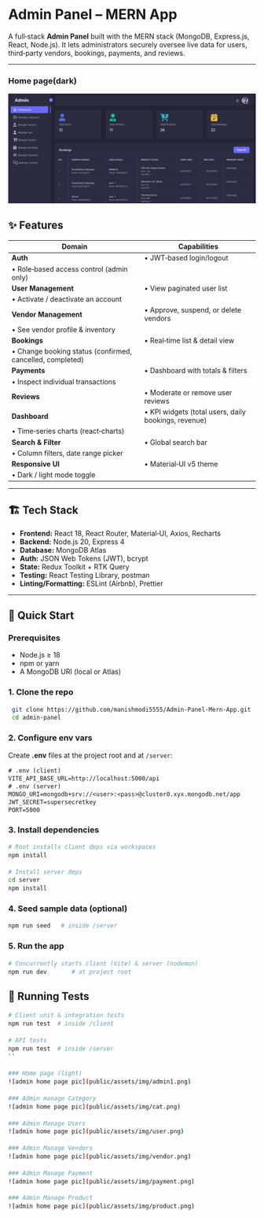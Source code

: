 # Admin Panel – MERN App

A full‑stack **Admin Panel** built with the MERN stack (MongoDB, Express.js, React, Node.js). It lets administrators securely oversee live data for users, third‑party vendors, bookings, payments, and reviews.

---

### Home page(dark)
![admin home page pic](public/assets/img/admin2.png)

## ✨ Features

| Domain                                                    | Capabilities                                         |
| --------------------------------------------------------- | ---------------------------------------------------- |
| **Auth**                                                  | • JWT‑based login/logout                             |
| • Role‑based access control (admin only)                  |                                                      |
| **User Management**                                       | • View paginated user list                           |
| • Activate / deactivate an account                        |                                                      |
| **Vendor Management**                                     | • Approve, suspend, or delete vendors                |
| • See vendor profile & inventory                          |                                                      |
| **Bookings**                                              | • Real‑time list & detail view                       |
| • Change booking status (confirmed, cancelled, completed) |                                                      |
| **Payments**                                              | • Dashboard with totals & filters                    |
| • Inspect individual transactions                         |                                                      |
| **Reviews**                                               | • Moderate or remove user reviews                    |
| **Dashboard**                                             | • KPI widgets (total users, daily bookings, revenue) |
| • Time‑series charts (react‑charts)                       |                                                      |
| **Search & Filter**                                       | • Global search bar                                  |
| • Column filters, date range picker                       |                                                      |
| **Responsive UI**                                         | • Material‑UI v5 theme                               |
| • Dark / light mode toggle                                |                                                      |

---

## 🏗️ Tech Stack

* **Frontend:** React 18, React Router, Material‑UI, Axios, Recharts
* **Backend:** Node.js 20, Express 4
* **Database:** MongoDB Atlas
* **Auth:** JSON Web Tokens (JWT), bcrypt
* **State:** Redux Toolkit + RTK Query
* **Testing:**  React Testing Library, postman
* **Linting/Formatting:** ESLint (Airbnb), Prettier

---

## 🚀 Quick Start

### Prerequisites

* Node.js ≥ 18
* npm or yarn
* A MongoDB URI (local or Atlas)

### 1. Clone the repo

```bash
 git clone https://github.com/manishmodi5555/Admin-Panel-Mern-App.git
 cd admin‑panel
```

### 2. Configure env vars

Create **.env** files at the project root and at `/server`:

```dotenv
# .env (client)
VITE_API_BASE_URL=http://localhost:5000/api
# .env (server)
MONGO_URI=mongodb+srv://<user>:<pass>@cluster0.xyx.mongodb.net/app
JWT_SECRET=supersecretkey
PORT=5000
```

### 3. Install dependencies

```bash
# Root installs client deps via workspaces
npm install

# Install server deps
cd server
npm install
```

### 4. Seed sample data (optional)

```bash
npm run seed   # inside /server
```

### 5. Run the app

```bash
# Concurrently starts client (Vite) & server (nodemon)
npm run dev       # at project root
```




## 🧪 Running Tests

```bash
# Client unit & integration tests
npm run test  # inside /client

# API tests
npm run test  # inside /server
``

### Home page (light)
![admin home page pic](public/assets/img/admin1.png)

### Admin manage Category 
![admin home page pic](public/assets/img/cat.png)

### Admin Manage Users
![admin home page pic](public/assets/img/user.png)

### Admin Manage Vendors
![admin home page pic](public/assets/img/vendor.png)

### Admin Manage Payment 
![admin home page pic](public/assets/img/payment.png)

### Admin Manage Product  
![admin home page pic](public/assets/img/product.png)


